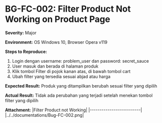 # BG-FC-002: Filter Product Not Working on Product Page

**Severity:** Major

**Environment:** OS Windows 10, Browser Opera v119

**Steps to Reproduce:**
1. Login dengan username: problem_user dan password: secret_sauce
2. User masuk dan berada di halaman produk
3. Klik tombol Filter di pojok kanan atas, di bawah tombol cart
4. Ubah filter yang tersedia sesuai abjad atau harga

**Expected Result:** Produk yang ditampilkan berubah sesuai filter yang dipilih

**Actual Result:** Tidak ada perubahan yang terjadi setelah menekan tombol filter yang dipilih

**Attachment:**
|Filter Product not Working|
|--------------------------|
|../../documentations/Bug-FC-002.png|

